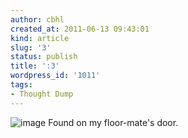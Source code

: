 ```yaml
---
author: cbhl
created_at: 2011-06-13 09:43:01
kind: article
slug: '3'
status: publish
title: ':3'
wordpress_id: '1011'
tags:
- Thought Dump
---
```


![image](http://images.azuresky.ca/blog/wp-content/uploads/2011/06/wpid-IMG_20110611_195457.jpg)
Found on my floor-mate's door.
